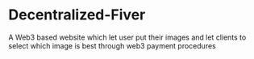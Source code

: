 # Decentralized-Fiver
A Web3 based website which let user put their images and let clients to select which image is best through web3 payment procedures
